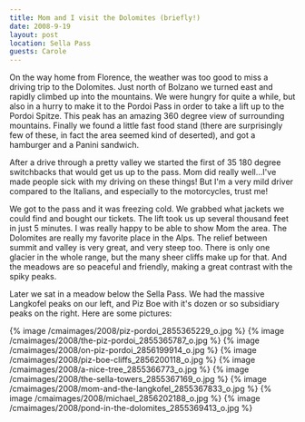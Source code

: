 ```yaml
---
title: Mom and I visit the Dolomites (briefly!)
date: 2008-9-19
layout: post
location: Sella Pass
guests: Carole
---
```


On the way home from Florence, the weather was too good to miss a driving
trip to the Dolomites. Just north of Bolzano we turned east and rapidly
climbed up into the mountains. We were hungry for quite a while, but also
in a hurry to make it to the Pordoi Pass in order to take a lift up to
the Pordoi Spitze. This peak has an amazing 360 degree view of surrounding
mountains. Finally we found a little fast food stand (there are surprisingly
few of these, in fact the area seemed kind of deserted), and got a hamburger
and a Panini sandwich.
  
  
After a drive through a pretty valley we started the first of 35 180 degree
switchbacks that would get us up to the pass. Mom did really well...I've
made people sick with my driving on these things! But I'm a very mild driver
compared to the Italians, and especially to the motorcycles, trust me!
  
  
We got to the pass and it was freezing cold. We grabbed what jackets we
could find and bought our tickets. The lift took us up several thousand
feet in just 5 minutes. I was really happy to be able to show Mom the area.
The Dolomites are really my favorite place in the Alps. The relief between
summit and valley is very great, and very steep too. There is only one
glacier in the whole range, but the many sheer cliffs make up for that.
And the meadows are so peaceful and friendly, making a great contrast with
the spiky peaks.
  
  
Later we sat in a meadow below the Sella Pass. We had the massive Langkofel
peaks on our left, and Piz Boe with it's dozen or so subsidiary peaks on
the right. Here are some pictures:
  
  
{% image /cmaimages/2008/piz-pordoi_2855365229_o.jpg %}
{% image /cmaimages/2008/the-piz-pordoi_2855365787_o.jpg %}
{% image /cmaimages/2008/on-piz-pordoi_2856199914_o.jpg %}
{% image /cmaimages/2008/piz-boe-cliffs_2856200118_o.jpg %}
{% image /cmaimages/2008/a-nice-tree_2855366773_o.jpg %}
{% image /cmaimages/2008/the-sella-towers_2855367169_o.jpg %}
{% image /cmaimages/2008/mom-and-the-langkofel_2855367833_o.jpg %}
{% image /cmaimages/2008/michael_2856202188_o.jpg %}
{% image /cmaimages/2008/pond-in-the-dolomites_2855369413_o.jpg %}
